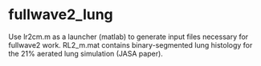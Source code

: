 # fullwave2_lung
Use lr2cm.m as a launcher (matlab) to generate input files necessary for fullwave2 work.
RL2_m.mat contains binary-segmented lung histology for the 21% aerated lung simulation (JASA paper).
